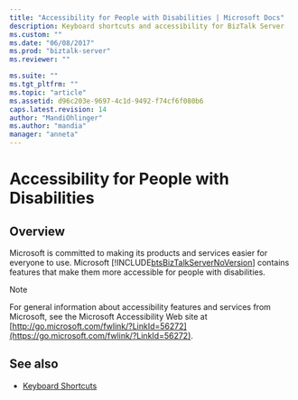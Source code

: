 ```yaml
---
title: "Accessibility for People with Disabilities | Microsoft Docs"
description: Keyboard shortcuts and accessibility for BizTalk Server
ms.custom: ""
ms.date: "06/08/2017"
ms.prod: "biztalk-server"
ms.reviewer: ""

ms.suite: ""
ms.tgt_pltfrm: ""
ms.topic: "article"
ms.assetid: d96c203e-9697-4c1d-9492-f74cf6f080b6
caps.latest.revision: 14
author: "MandiOhlinger"
ms.author: "mandia"
manager: "anneta"
---
```

# Accessibility for People with Disabilities

## Overview
Microsoft is committed to making its products and services easier for everyone to use. Microsoft [!INCLUDE[btsBizTalkServerNoVersion](../includes/btsbiztalkservernoversion-md.md)] contains features that make them more accessible for people with disabilities.

> [!NOTE]
>  For general information about accessibility features and services from Microsoft, see the Microsoft Accessibility Web site at [http://go.microsoft.com/fwlink/?LinkId=56272](https://go.microsoft.com/fwlink/?LinkId=56272).

## See also
-   [Keyboard Shortcuts](../core/keyboard-shortcuts.md)

